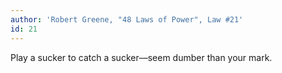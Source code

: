 ```yaml
---
author: 'Robert Greene, "48 Laws of Power", Law #21'
id: 21
---
```


Play a sucker to catch a sucker––seem dumber than your mark.